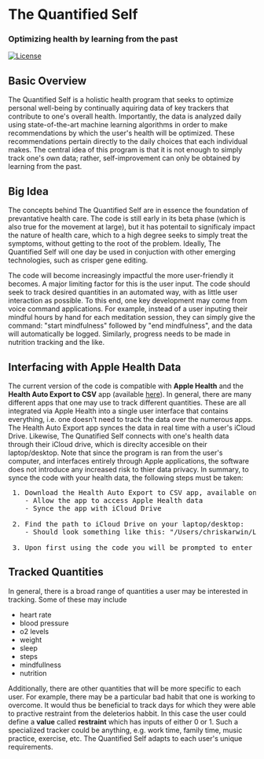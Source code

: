 # The Quantified Self 
### Optimizing health by learning from the past

[![License](https://img.shields.io/badge/license-MIT-blue.svg)](../../)

## Basic Overview <br />
The Quantified Self is a holistic health program that seeks to optimize personal well-being by continually aquiring data of key trackers that contribute to one's overall health. Importantly, the data is analyzed daily using state-of-the-art machine learning algorithms in order to make recommendations by which the user's health will be optimized. These recommendations pertain directly to the daily choices that each individual makes. The central idea of this program is that it is not enough to simply track one's own data; rather, self-improvement can only be obtained by learning from the past. 

## Big Idea <br />
The concepts behind The Quantified Self are in essence the foundation of prevantative health care. The code is still early in its beta phase (which is also true for the movement at large), but it has potentail to significaly impact the nature of health care, which to a high degree seeks to simply treat the symptoms, without getting to the root of the problem. Ideally, The Quantified Self will one day be used in conjuction with other emerging technologies, such as crisper gene editing. 

The code will become increasingly impactful the more user-friendly it becomes. A major limiting factor for this is the user input. The code should seek to track desired quantities in an automated way, with as little user interaction as possible. To this end, one key development may come from voice command applications. For example, instead of a user inputing their mindful hours by hand for each meditation session, they can simply give the command: "start mindfulness" followed by "end mindfulness", and the data will automatically be logged. Similarly, progress needs to be made in nutrition tracking and the like. 

## Interfacing with Apple Health Data <br />

The current version of the code is compatible with **Apple Health** and the **Health Auto Export to CSV** app (available [here](https://apps.apple.com/us/app/health-auto-export-to-csv/id1115567069)). In general, there are many different apps that one may use to track different quantities. These are all integrated via Apple Health into a single user interface that contains everything, i.e. one doesn't need to track the data over the numerous apps. The Health Auto Export app synces the data in real time with a user's iCloud Drive. Likewise, The Qunatified Self connects with one's health data through their iCloud drive, which is direclty accesible on their laptop/desktop. Note that since the program is ran from the user's computer, and interfaces entirely through Apple applications, the software does not introduce any increased risk to thier data privacy. In summary, to synce the code with your health data, the following steps must be taken:


<pre>
 1. Download the Health Auto Export to CSV app, available on Apple iPhone and Apple Watch
    - Allow the app to access Apple Health data
    - Synce the app with iCloud Drive
  
 2. Find the path to iCloud Drive on your laptop/desktop:
    - Should look something like this: "/Users/chriskarwin/Library/Mobile Documents/iCloud~com~ifunography~HealthExport/Documents/"
  
 3. Upon first using the code you will be prompted to enter the above path 
</pre>

## Tracked Quantities <br />

In general, there is a broad range of quantities a user may be interested in tracking. Some of these may include

* heart rate
* blood pressure
* o2 levels
* weight
* sleep
* steps
* mindfullness
* nutrition

Additionally, there are other quantities that will be more specific to each user. For example, there may be a particular bad habit that one is working to overcome. It would thus be beneficial to track days for which they were able to practive restraint from the deleterios habbit. In this case the user could define a **value** called **restraint** which has inputs of either 0 or 1. Such a specialized tracker could be anything, e.g. work time, family time, music practice, exercise, etc. The Quantified Self adapts to each user's unique requirements.   


